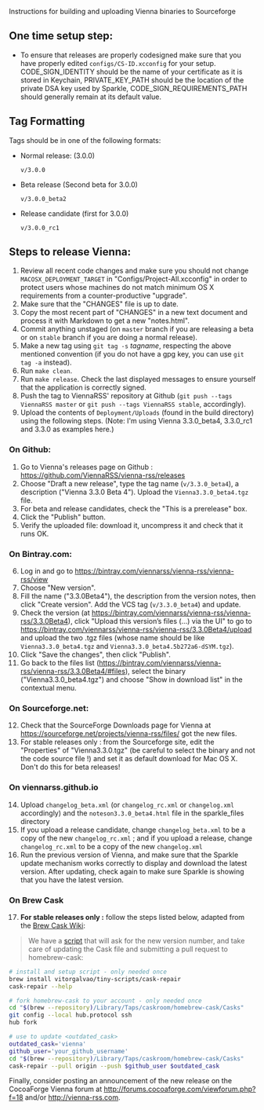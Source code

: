 Instructions for building and uploading Vienna binaries to Sourceforge

## One time setup step: ##

 -	To ensure that releases are properly codesigned make sure that you have properly edited `configs/CS-ID.xcconfig` for your setup.
    CODE_SIGN_IDENTITY should be the name of your certificate as it is stored in Keychain,
    PRIVATE_KEY_PATH should be the location of the private DSA key used by Sparkle,
    CODE_SIGN_REQUIREMENTS_PATH should generally remain at its default value.

## Tag Formatting ##

Tags should be in one of the following formats:

 -	Normal release: (3.0.0)

		v/3.0.0

 -	Beta release (Second beta for 3.0.0)

		v/3.0.0_beta2

 -	Release candidate (first for 3.0.0)

		v/3.0.0_rc1

## Steps to release Vienna: ##

 1.	Review all recent code changes and make sure you should not change `MACOSX_DEPLOYMENT_TARGET` in "Configs/Project-All.xcconfig" in order to protect users whose machines do not match minimum OS X requirements from a counter-productive "upgrade".
 2.	Make sure that the "CHANGES" file is up to date.
 3.	Copy the most recent part of "CHANGES" in a new text document and process it with Markdown to get a new "notes.html".
 4.	Commit anything unstaged (on `master` branch if you are releasing a beta or on `stable` branch if you are doing a normal release).
 5.	Make a new tag using `git tag -s` _tagname_, respecting the above mentioned convention (if you do not have a gpg key, you can use `git tag -a` instead).
 6.	Run `make clean`.
 7.	Run `make release`. Check the last displayed messages to ensure yourself that the application is correctly signed.
 8.	Push the tag to ViennaRSS' repository at Github (`git push --tags ViennaRSS master` or `git push --tags ViennaRSS stable`, accordingly).
 9.	Upload the contents of `Deployment/Uploads` (found in the build directory) using the following steps.
  (Note: I'm using Vienna 3.3.0_beta4, 3.3.0_rc1 and 3.3.0 as examples here.)

### On Github:

   1. Go to Vienna's releases page on Github : <https://github.com/ViennaRSS/vienna-rss/releases>
   2. Choose "Draft a new release", type the tag name (`v/3.3.0_beta4`), a description ("Vienna 3.3.0 Beta 4"). Upload the `Vienna3.3.0_beta4.tgz` file.
   3. For beta and release candidates, check the "This is a prerelease" box.
   4. Click the "Publish" button.
   5. Verify the uploaded file: download it, uncompress it and check that it runs OK.

### On Bintray.com:
	
   6. Log in and go to <https://bintray.com/viennarss/vienna-rss/vienna-rss/view>
   7. Choose "New version".
   8. Fill the name ("3.3.0Beta4"), the description from the version notes, then click "Create version". Add the VCS tag (`v/3.3.0_beta4`) and update.
   9. Check the version (at <https://bintray.com/viennarss/vienna-rss/vienna-rss/3.3.0Beta4>), click "Upload this version’s files (...) via the UI" to go to <https://bintray.com/viennarss/vienna-rss/vienna-rss/3.3.0Beta4/upload> and upload the two .tgz files (whose name should be like `Vienna3.3.0_beta4.tgz` and `Vienna3.3.0_beta4.5b272a6-dSYM.tgz`).
   10. Click "Save the changes", then click "Publish".
   11. Go back to the files list (<https://bintray.com/viennarss/vienna-rss/vienna-rss/3.3.0Beta4/#files>), select the binary ("Vienna3.3.0_beta4.tgz") and choose "Show in download list" in the contextual menu.

### On Sourceforge.net:

   12. Check that the SourceForge Downloads page for Vienna at <https://sourceforge.net/projects/vienna-rss/files/> got the new files.
   13. For stable releases only : from the Sourceforge site, edit the "Properties" of "Vienna3.3.0.tgz" (be careful to select the binary and not the code source file !) and set it as default download for Mac OS X. Don't do this for beta releases!

### On viennarss.github.io

   14. Upload `changelog_beta.xml` (or `changelog_rc.xml` or `changelog.xml` accordingly) and the `noteson3.3.0_beta4.html` file in the sparkle_files directory
   15. If you upload a release candidate, change `changelog_beta.xml` to be a copy of the new `changelog_rc.xml` ; and if you upload a release, change `changelog_rc.xml` to be a copy of the new `changelog.xml`
   16. Run the previous version of Vienna, and make sure that the Sparkle update mechanism works correctly to display and download the latest version. After updating, check again to make sure Sparkle is showing that you have the latest version.

### On Brew Cask

17. __For stable releases only :__ follow the steps listed below, adapted from the [Brew Cask Wiki](https://github.com/caskroom/homebrew-cask/blob/master/CONTRIBUTING.md#updating-a-cask):

>We have a [script](https://github.com/vitorgalvao/tiny-scripts/blob/master/cask-repair) that will ask for the new version number, and take care of updating the Cask file and submitting a pull request to homebrew-cask:

```bash
# install and setup script - only needed once
brew install vitorgalvao/tiny-scripts/cask-repair
cask-repair --help

# fork homebrew-cask to your account - only needed once
cd "$(brew --repository)/Library/Taps/caskroom/homebrew-cask/Casks"
git config --local hub.protocol ssh
hub fork

# use to update <outdated_cask>
outdated_cask='vienna'
github_user='your_github_username'
cd "$(brew --repository)/Library/Taps/caskroom/homebrew-cask/Casks"
cask-repair --pull origin --push $github_user $outdated_cask
```

Finally, consider posting an announcement of the new release on the CocoaForge Vienna forum at <http://forums.cocoaforge.com/viewforum.php?f=18> and/or <http://vienna-rss.com>.
